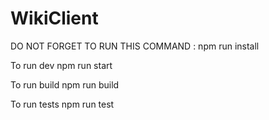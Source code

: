 # WikiClient

DO NOT FORGET TO RUN THIS COMMAND : npm run install 

To run dev 
npm run start

To run build
npm run build

To run tests 
npm run test